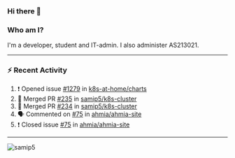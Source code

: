 ### Hi there 👋

### Who am I?
I'm a developer, student and IT-admin. I also administer AS213021.

---
### :zap: Recent Activity
<!--START_SECTION:activity-->
1. ❗️ Opened issue [#1279](https://github.com/k8s-at-home/charts/issues/1279) in [k8s-at-home/charts](https://github.com/k8s-at-home/charts)
2. 🎉 Merged PR [#235](https://github.com/samip5/k8s-cluster/pull/235) in [samip5/k8s-cluster](https://github.com/samip5/k8s-cluster)
3. 🎉 Merged PR [#234](https://github.com/samip5/k8s-cluster/pull/234) in [samip5/k8s-cluster](https://github.com/samip5/k8s-cluster)
4. 🗣 Commented on [#75](https://github.com/ahmia/ahmia-site/issues/75) in [ahmia/ahmia-site](https://github.com/ahmia/ahmia-site)
5. ❗️ Closed issue [#75](https://github.com/ahmia/ahmia-site/issues/75) in [ahmia/ahmia-site](https://github.com/ahmia/ahmia-site)
<!--END_SECTION:activity-->
---

<img align="center" src="https://github-readme-stats.vercel.app/api?username=samip5&show_icons=true" alt="samip5" />
